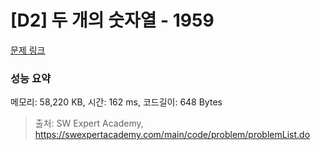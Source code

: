 # [D2] 두 개의 숫자열 - 1959 

[문제 링크](https://swexpertacademy.com/main/code/problem/problemDetail.do?contestProbId=AV5PpoFaAS4DFAUq) 

### 성능 요약

메모리: 58,220 KB, 시간: 162 ms, 코드길이: 648 Bytes



> 출처: SW Expert Academy, https://swexpertacademy.com/main/code/problem/problemList.do